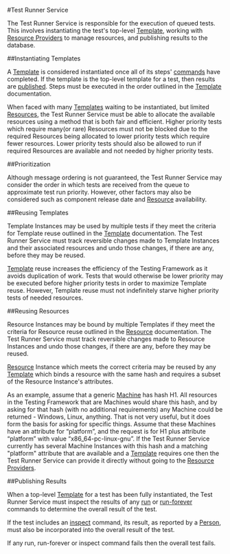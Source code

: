#Test Runner Service

The Test Runner Service is responsible for the execution of queued tests. This involves instantiating the test's
top-level [Template](templates.md), working with [Resource Providers](resource_providers.md) to manage resources, and publishing
results to the database.

##Instantiating Templates

A [Template](templates.md) is considered instantiated once all of its steps' [commands](template_commands) have completed. If
the template is the top-level template for a test, then results are [published](#publishing-results). Steps must be executed
in the order outlined in the [Template](templates.md#template-instantiation) documentation.

When faced with many [Templates](templates.md) waiting to be instantiated, but limited [Resources](resource.md), the Test
Runner Service must be able to allocate the available resources using a method that is both fair and efficient. Higher priority 
tests which require many(or rare) Resources must not be blocked due to the required Resources being allocated to lower priority 
tests which require fewer resources. Lower priority tests should also be allowed to run if required Resources are available and
not needed by higher priority tests.

##Prioritization

Although message ordering is not guaranteed, the Test Runner Service may consider the order in which tests are received from the 
queue to approximate test run priority. However, other factors may also be considered such as component release date and 
[Resource](resources.md) availability.

##Reusing Templates

Template Instances may be used by multiple tests if they meet the criteria for Template reuse outlined in the 
[Template](templates.md#template-reuse) documentation. The Test Runner Service must track reversible changes made
to Template Instances and their associated resources and undo those changes, if there are any, before they may be reused.

[Template](templates.md) reuse increases the efficiency of the Testing Framework as it avoids duplication of work. Tests that would
otherwise be lower priority may be executed before higher priority tests in order to maximize Template reuse. However, Template 
reuse must not indefinitely starve higher priority tests of needed resources.

##Reusing Resources

Resource Instances may be bound by multiple Templates if they meet the criteria for Resource reuse outlined in the
[Resource](resources.md#resource-reuse) documentation. The Test Runner Service must track reversible changes made to
Resource Instances and undo those changes, if there are any, before they may be reused.

[Resource](resources.md) Instance which meets the correct criteria may be reused by any [Template](templates.md) which binds a
resource with the same hash and requires a subset of the Resource Instance's attributes.

As an example, assume that a generic [Machine](resources.md) has hash H1. All resources in the Testing Framework that are Machines 
would share this hash, and by asking for that hash (with no additional requirements) any Machine could be returned - Windows, Linux, 
anything. That is not very useful, but it does form the basis for asking for specific things. Assume that these Machines have an 
attribute for “platform”, and the request is for H1 plus attribute “platform” with value “x86_64-pc-linux-gnu”. If the Test Runner
Service currently has several Machine Instances with this hash and a matching "platform" attribute that are available and a 
[Template](templates.md) requires one then the Test Runner Service can provide it directly without going to the 
[Resource Providers](resource_providers.md). 

##Publishing Results

When a top-level [Template](templates.md) for a test has been fully instantiated, the Test Runner Service must inspect the results
of any [run](template_commands#run) or [run-forever](template_commands#run-forever) commands to determine the overall result of
the test. 

If the test includes an [inspect](template_commands#inspect) command, its result, as reported by a [Person](Resources.md), must also 
be incorporated into the overall result of the test.

If any run, run-forever or inspect command fails then the overall test fails.

